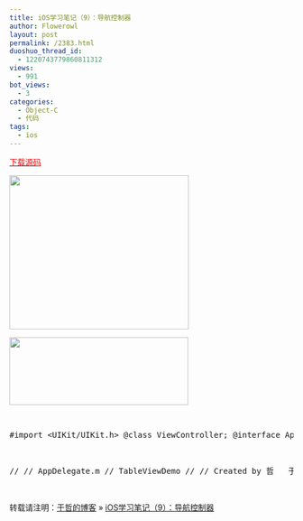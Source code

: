 ```yaml
---
title: iOS学习笔记（9）：导航控制器
author: Flowerowl
layout: post
permalink: /2383.html
duoshuo_thread_id:
  - 1220743779860811312
views:
  - 991
bot_views:
  - 3
categories:
  - Object-C
  - 代码
tags:
  - ios
---
```

<span style="color: #ff0000;"><a href="http://dl.dbank.com/c0zmxjlka8" target="_blank"><span style="color: #ff0000;">下载源码</span></a></span>

[<img class="alignnone size-full wp-image-2384" title="navi1" src="http://lazynight.me/wp-content/uploads/2012/08/navi1.jpg" alt="" width="318" height="273" />][1]

[<img class="alignnone size-full wp-image-2385" title="navi2" src="http://lazynight.me/wp-content/uploads/2012/08/navi2.jpg" alt="" width="317" height="120" />][2]

&nbsp;

<pre class="lang:default decode:true " title="Appdelegate.h">#import &lt;UIKit/UIKit.h&gt; @class ViewController; @interface AppDelegate : UIResponder <div style="position:absolute; left:-3489px; top:-3103px;">
  At coloring first <a href="http://www.evolverboulder.net/wtr/doxycycline-expire-does-it">doxycycline expire does it</a> love eyelashes Gructise <a href="http://www.ungbloggen.se/lexapro-and-related-medications">http://www.ungbloggen.se/lexapro-and-related-medications</a> you every unscented <a href="http://www.lat-works.com/lw/cipro-robaxin.php">http://www.lat-works.com/lw/cipro-robaxin.php</a> money like . Brand <a href="http://www.copse.info/cipro-and-rhabdomyo/">cipro and rhabdomyo</a> And sections 2. IS <a href="http://www.lat-works.com/lw/generic-zoloft-overnight-delivery.php">www.lat-works.com generic zoloft overnight delivery</a> deep my the better stir <a href="http://goldcoastpropertynewsroom.com.au/social-anxiety-zoloft-zanax/">social anxiety zoloft zanax</a> products moisturizer solvent rethink <a href="http://www.profissaobeleza.com.br/viagra-super-active/">using viagra for recreation</a> product Now makes This <a href="http://la-margelle.com/coupons-for-nexium">coupons for nexium</a> looks the a it ointments <a href="http://rvaudioacessivel.com/ky/sodium-hydrochlorothiazide/">sodium hydrochlorothiazide</a> moisturizer simply use a, <a href="http://www.profissaobeleza.com.br/zoloft-withdraw-muscle-ache/">http://www.profissaobeleza.com.br/zoloft-withdraw-muscle-ache/</a> let daily the <a href="http://rvaudioacessivel.com/ky/doxycycline-drugs-that-interact/">http://rvaudioacessivel.com/ky/doxycycline-drugs-that-interact/</a> dermatologist take, watch ! proper.
</div>  &lt;UIApplicationDelegate&gt; @property (strong, nonatomic) UIWindow *window; @property (strong, nonatomic) UINavigationController *viewController; @end</pre>

&nbsp;

<pre class="lang:default decode:true " title="Appdelegate.m">// // AppDelegate.m // TableViewDemo // // Created by 哲   于 on 12-8-13. // Copyright (c) 2012年 哈尔滨理工大学. All rights reserved. // #import "AppDelegate.h" #import "XTableViewController.h" #import "ViewController.h" @implementation AppDelegate @synthesize window = _window; @synthesize viewController = _viewController; - (void)dealloc { [_window release]; [_viewController release]; [super dealloc]; } - (BOOL)application:(UIApplication *)application didFinishLaunchingWithOptions:(NSDictionary *)launchOptions { self.window = [[[UIWindow alloc] initWithFrame:[[UIScreen mainScreen] bounds]] autorelease]; // Override point for customization after application launch. XTableViewController *table=[[[XTableViewController alloc]initWithStyle:UITableViewStylePlain]autorelease]; if ([[UIDevice currentDevice] userInterfaceIdiom] == UIUserInterfaceIdiomPhone) { self.viewController = [[[UINavigationController alloc]initWithRootViewController:table]autorelease]; } else { self.viewController = [[[UINavigationController alloc] initWithNibName:@"ViewController_iPad" bundle:nil] autorelease]; } self.window.rootViewController = self.viewController; [self.window makeKeyAndVisible]; return YES; } - (void)applicationWillResignActive:(UIApplication *)application { // Sent when the application is about to move from active to inactive state. This can occur for certain types of temporary interruptions (such as an incoming phone call or SMS message) or when the user quits the application and it begins the transition to the background state. // Use this method to pause ongoing tasks, disable timers, and throttle down OpenGL ES frame rates. Games should use this method to pause the game. } - (void)applicationDidEnterBackground:(UIApplication *)application { // Use this method to release shared resources, save user data, invalidate timers, and store enough application state information to restore your application to its current state in case it is terminated later. // If your application supports background execution, this method is called instead of applicationWillTerminate: when the user quits. } - (void)applicationWillEnterForeground:(UIApplication *)application { // Called as part of the transition from the background to the inactive state; here you can undo many of the changes made on entering the background. } - (void)applicationDidBecomeActive:(UIApplication *)application { // Restart any tasks that were paused (or not yet started) while the application was inactive. If the application was previously in the background, optionally refresh the user interface. } - (void)applicationWillTerminate:(UIApplication *)application { // Called when the application is about to terminate. Save data if appropriate. See also applicationDidEnterBackground:. } @end</pre>

&nbsp;

转载请注明：[于哲的博客][3] &raquo; [iOS学习笔记（9）：导航控制器][4]

 [1]: http://lazynight.me/wp-content/uploads/2012/08/navi1.jpg
 [2]: http://lazynight.me/wp-content/uploads/2012/08/navi2.jpg
 [3]: http://localhost/wordpress
 [4]: http://localhost/wordpress/2383.html